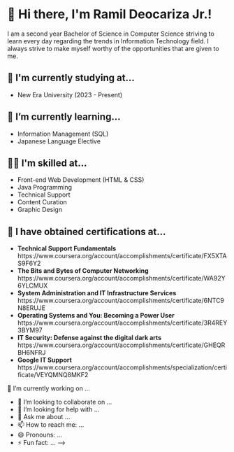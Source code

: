 <h1> 👋 Hi there, I'm Ramil Deocariza Jr.! </h1>
<p> I am a second year Bachelor of Science in Computer Science striving to learn every day
regarding the trends in Information Technology field. I always strive to make myself worthy of
the opportunities that are given to me. </p>

<h2> 🏫 I'm currently studying at... </h2>
<ul>
  <li> New Era University (2023 - Present) </li>
</ul>

<h2> 🌱 I’m currently learning... </h2>
<ul>
  <li> Information Management (SQL) </li>
  <li> Japanese Language Elective </li>
</ul>

<h2> 🤹‍♀️ I'm skilled at... </h2>
<ul>
  <li> Front-end Web Development (HTML & CSS) </li>
  <li> Java Programming </li>
  <li> Technical Support </li>
  <li> Content Curation </li>
  <li> Graphic Design </li>
</ul>

<h2> 📃 I have obtained certifications at... </h2>
<ul>
  <li><b> Technical Support Fundamentals </b>
    https://www.coursera.org/account/accomplishments/certificate/FX5XTAS9F6Y2 </li>
  <li><b> The Bits and Bytes of Computer Networking </b>
    https://www.coursera.org/account/accomplishments/certificate/WA92Y6YLCMUX </li>
  <li><b> System Administration and IT Infrastructure Services </b> 
    https://www.coursera.org/account/accomplishments/certificate/6NTC9N8ERUJE </li>
  <li><b> Operating Systems and You: Becoming a Power User </b> 
    https://www.coursera.org/account/accomplishments/certificate/3R4REY3BYM97 </li>
  <li><b> IT Security: Defense against the digital dark arts </b> 
    https://www.coursera.org/account/accomplishments/certificate/GHEQRBH6NFRJ </li>
  <li><b> Google IT Support </b> 
    https://www.coursera.org/account/accomplishments/specialization/certificate/VEYQMNQ8MKF2 </li>
</ul>


 🔭 I’m currently working on ...
- 👯 I’m looking to collaborate on ...
- 🤔 I’m looking for help with ...
- 💬 Ask me about ...
- 📫 How to reach me: ...
- 😄 Pronouns: ...
- ⚡ Fun fact: ...
-->
